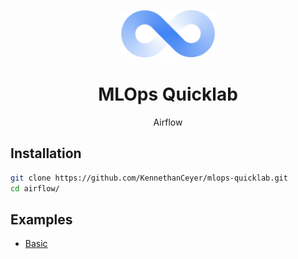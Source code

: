 <p align="center"><img width="150" src="../assets/logo.png" alt="ops" /></p>
<h1 align="center">MLOps Quicklab</h1>
<p align="center">Airflow</p>

## Installation

```bash
git clone https://github.com/KennethanCeyer/mlops-quicklab.git
cd airflow/
```

## Examples

- [Basic](./basic/)
